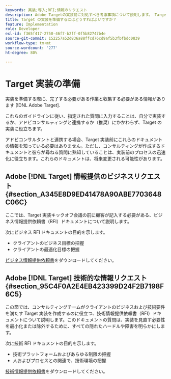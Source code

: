 ```yaml
---
keywords: 実装;導入;RFI;情報のリクエスト
description: Adobe Targetの実装前に対処すべき考慮事項について説明します。 Target の実装を準備する際に必要な作業を完了し、情報を収集します。
title: Target の実装を準備するにはどうすればよいですか？
feature: Implementation
role: Developer
exl-id: f365f417-2750-46f7-b2ff-0f5b82747b4e
source-git-commit: 152257a52d836a88ffcd76cd9af5b3fbfbdc0839
workflow-type: tm+mt
source-wordcount: '277'
ht-degree: 80%

---
```


# Target 実装の準備

実装を準備する際に、完了する必要がある作業と収集する必要がある情報があります [!DNL Adobe Target].

これらのガイドラインに従い、指定された質問に入力することは、自分で実装するか、アドビコンサルティングと連携するか（推奨）にかかわらず、Target の実装に役立ちます。

アドビコンサルタントと連携する場合、Target 実装前にこれらのドキュメントの情報を知っている必要はありません。ただし、コンサルティングが作成するドキュメントと彼らが尋ねる質問に熟知していることは、実装前のプロセスの迅速化に役立ちます。これらのドキュメントは、将来変更される可能性があります。

## Adobe [!DNL Target] 情報提供のビジネスリクエスト {#section_A345E8D9ED41478A90ABE7703648C06C}

ここでは、Target 実装キックオフ会議の前に顧客が記入する必要がある、ビジネス情報提供依頼書（RFI）ドキュメントについて説明します。

次にビジネス RFI ドキュメントの目的を示します。

* クライアントのビジネス目標の把握
* クライアントの最適化目標の把握

[ビジネス情報提供依頼書](/help/main/assets/business-rfi.docx)をダウンロードしてください。

## Adobe [!DNL Target] 技術的な情報リクエスト {#section_95C4F0A2E4EB423399D24F2B7198F6C5}

この節では、コンサルティングチームがクライアントのビジネスおよび技術要件を満たす Target 実装を作成するのに役立つ、技術情報提供依頼書（RFI）ドキュメントについて説明します。このドキュメントの質問は、実装を見直す必要性を最小化または除外するために、すべての隠れたハードルや障害を明らかにします。

次に技術 RFI ドキュメントの目的を示します。

* 技術プラットフォームおよびあらゆる制限の把握
* 人およびプロセスとの関連で、技術環境の把握

[技術情報提供依頼書](/help/main/assets/technical-rfi.docx)をダウンロードしてください。
